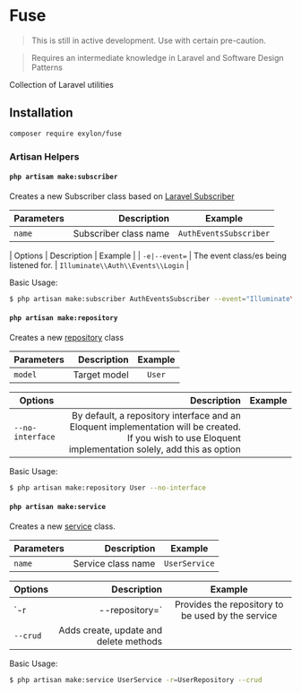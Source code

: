 # Fuse
> This is still in active development. Use with certain pre-caution.

> Requires an intermediate knowledge in Laravel and Software Design Patterns

Collection of Laravel utilities

## Installation
```bash
composer require exylon/fuse
```

### Artisan Helpers
#### `php artisam make:subscriber`

Creates a new Subscriber class based on [Laravel Subscriber](https://laravel.com/docs/master/events#event-subscribers)

| Parameters                | Description                                | Example                           |
| ------------------------- |-------------------------------------------:| :--------------------------------:|
| `name`     | Subscriber class name     | `AuthEventsSubscriber` |

| Options                | Description                                | Example                           |
| `-e|--event=`     | The event class/es being listened for.     | `Illuminate\\Auth\\Events\\Login` |

Basic Usage:

```bash
$ php artisan make:subscriber AuthEventsSubscriber --event="Illuminate\\Auth\\Events\\Login" --event="Illuminate\\Auth\\Events\\Logout" 
```


#### `php artisan make:repository`

Creates a new [repository](https://martinfowler.com/eaaCatalog/repository.html) class

| Parameters                | Description                                | Example                           |
| ------------------------- |-------------------------------------------:| :--------------------------------:|
| `model`     |  Target model     | `User` |

| Options                | Description                                | Example                           |
| ------------------------- |-------------------------------------------:| :--------------------------------:|
| `--no-interface` | By default, a repository interface and an Eloquent implementation will be created. If you wish to use Eloquent implementation solely, add this as option |  |

Basic Usage:
```bash
$ php artisan make:repository User --no-interface 
```

#### `php artisan make:service`

Creates a new [service](https://martinfowler.com/eaaCatalog/serviceLayer.html) class.

| Parameters                | Description                                | Example                           |
| ------------------------- |-------------------------------------------:| :--------------------------------:|
| `name`     |  Service class name     | `UserService` |

| Options                | Description                                | Example                           |
| ------------------------- |-------------------------------------------:| :--------------------------------:|
| `-r|--repository=` | Provides the repository to be used by the service | `UserRepository` |
| `--crud` | Adds create, update and delete methods |  |

Basic Usage:
```bash
$ php artisan make:service UserService -r=UserRepository --crud
```
